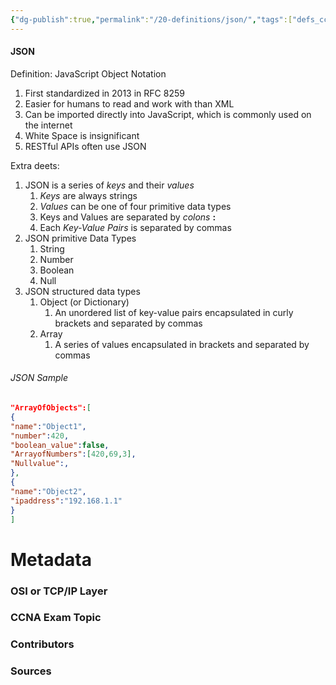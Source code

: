 ```yaml
---
{"dg-publish":true,"permalink":"/20-definitions/json/","tags":["defs_ccna"]}
---
```


#### JSON
Definition: JavaScript Object Notation
1. First standardized in 2013 in RFC 8259
2. Easier for humans to read and work with than XML
3. Can be imported directly into JavaScript, which is commonly used on the internet
4. White Space is insignificant
5. RESTful APIs often use JSON

Extra deets: 
1. JSON is a series of *keys* and their *values*
	1. *Keys* are always strings
	2. *Values* can be one of four primitive data types
	3. Keys and Values are separated by *colons* **:**
	4. Each *Key-Value Pairs* is separated by commas
2. JSON primitive Data Types
	1. String
	2. Number
	3. Boolean
	4. Null
3. JSON structured data types
	1. Object (or Dictionary)
		1. An unordered list of key-value pairs encapsulated in curly brackets and separated by commas
	2. Array
		1. A series of values encapsulated in brackets and separated by commas
###### JSON Sample
```JSON
"ArrayOfObjects":[
{
"name":"Object1",
"number":420,
"boolean_value":false,
"ArrayofNumbers":[420,69,3],
"Nullvalue":,
},
{
"name":"Object2",
"ipaddress":"192.168.1.1"
}
]
```


# Metadata
### OSI or TCP/IP Layer

### CCNA Exam Topic

### Contributors

### Sources
